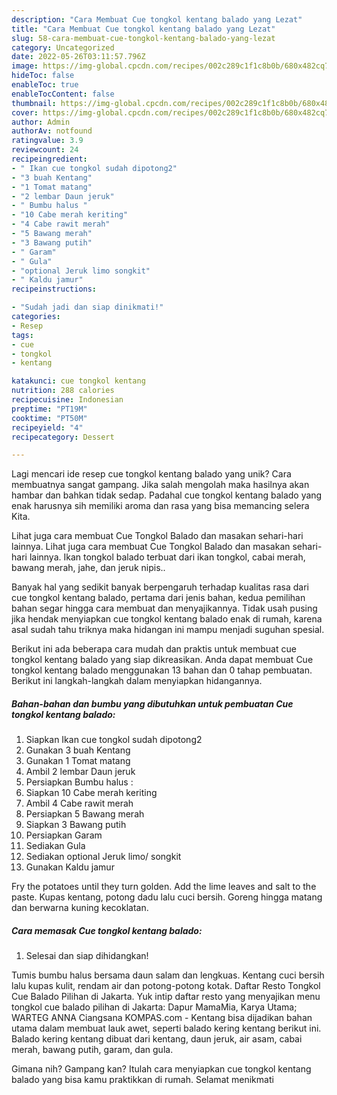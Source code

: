 ```yaml
---
description: "Cara Membuat Cue tongkol kentang balado yang Lezat"
title: "Cara Membuat Cue tongkol kentang balado yang Lezat"
slug: 58-cara-membuat-cue-tongkol-kentang-balado-yang-lezat
category: Uncategorized
date: 2022-05-26T03:11:57.796Z
image: https://img-global.cpcdn.com/recipes/002c289c1f1c8b0b/680x482cq70/cue-tongkol-kentang-balado-foto-resep-utama.jpg
hideToc: false
enableToc: true
enableTocContent: false
thumbnail: https://img-global.cpcdn.com/recipes/002c289c1f1c8b0b/680x482cq70/cue-tongkol-kentang-balado-foto-resep-utama.jpg
cover: https://img-global.cpcdn.com/recipes/002c289c1f1c8b0b/680x482cq70/cue-tongkol-kentang-balado-foto-resep-utama.jpg
author: Admin
authorAv: notfound
ratingvalue: 3.9
reviewcount: 24
recipeingredient:
- " Ikan cue tongkol sudah dipotong2"
- "3 buah Kentang"
- "1 Tomat matang"
- "2 lembar Daun jeruk"
- " Bumbu halus "
- "10 Cabe merah keriting"
- "4 Cabe rawit merah"
- "5 Bawang merah"
- "3 Bawang putih"
- " Garam"
- " Gula"
- "optional Jeruk limo songkit"
- " Kaldu jamur"
recipeinstructions:

- "Sudah jadi dan siap dinikmati!"
categories:
- Resep
tags:
- cue
- tongkol
- kentang

katakunci: cue tongkol kentang 
nutrition: 288 calories
recipecuisine: Indonesian
preptime: "PT19M"
cooktime: "PT50M"
recipeyield: "4"
recipecategory: Dessert

---
```





Lagi mencari ide resep cue tongkol kentang balado yang unik? Cara membuatnya sangat gampang. Jika salah mengolah maka hasilnya akan hambar dan bahkan tidak sedap. Padahal cue tongkol kentang balado yang enak harusnya sih memiliki aroma dan rasa yang bisa memancing selera Kita.





Lihat juga cara membuat Cue Tongkol Balado dan masakan sehari-hari lainnya. Lihat juga cara membuat Cue Tongkol Balado dan masakan sehari-hari lainnya. Ikan tongkol balado terbuat dari ikan tongkol, cabai merah, bawang merah, jahe, dan jeruk nipis..

Banyak hal yang sedikit banyak berpengaruh terhadap kualitas rasa dari cue tongkol kentang balado, pertama dari jenis bahan, kedua pemilihan bahan segar hingga cara membuat dan menyajikannya. Tidak usah pusing jika hendak menyiapkan cue tongkol kentang balado enak di rumah, karena asal sudah tahu triknya maka hidangan ini mampu menjadi suguhan spesial.






Berikut ini ada beberapa cara mudah dan praktis untuk membuat cue tongkol kentang balado yang siap dikreasikan. Anda dapat membuat Cue tongkol kentang balado menggunakan 13 bahan dan 0 tahap pembuatan. Berikut ini langkah-langkah dalam menyiapkan hidangannya.

<!--inarticleads1-->

##### Bahan-bahan dan bumbu yang dibutuhkan untuk pembuatan Cue tongkol kentang balado:

1. Siapkan  Ikan cue tongkol sudah dipotong2
1. Gunakan 3 buah Kentang
1. Gunakan 1 Tomat matang
1. Ambil 2 lembar Daun jeruk
1. Persiapkan  Bumbu halus :
1. Siapkan 10 Cabe merah keriting
1. Ambil 4 Cabe rawit merah
1. Persiapkan 5 Bawang merah
1. Siapkan 3 Bawang putih
1. Persiapkan  Garam
1. Sediakan  Gula
1. Sediakan optional Jeruk limo/ songkit
1. Gunakan  Kaldu jamur


Fry the potatoes until they turn golden. Add the lime leaves and salt to the paste. Kupas kentang, potong dadu lalu cuci bersih. Goreng hingga matang dan berwarna kuning kecoklatan. 

<!--inarticleads2-->

##### Cara memasak Cue tongkol kentang balado:


1. Selesai dan siap dihidangkan!

Tumis bumbu halus bersama daun salam dan lengkuas. Kentang cuci bersih lalu kupas kulit, rendam air dan potong-potong kotak. Daftar Resto Tongkol Cue Balado Pilihan di Jakarta. Yuk intip daftar resto yang menyajikan menu tongkol cue balado pilihan di Jakarta: Dapur MamaMia, Karya Utama; WARTEG ANNA Ciangsana KOMPAS.com - Kentang bisa dijadikan bahan utama dalam membuat lauk awet, seperti balado kering kentang berikut ini. Balado kering kentang dibuat dari kentang, daun jeruk, air asam, cabai merah, bawang putih, garam, dan gula. 

Gimana nih? Gampang kan? Itulah cara menyiapkan cue tongkol kentang balado yang bisa kamu praktikkan di rumah. Selamat menikmati
